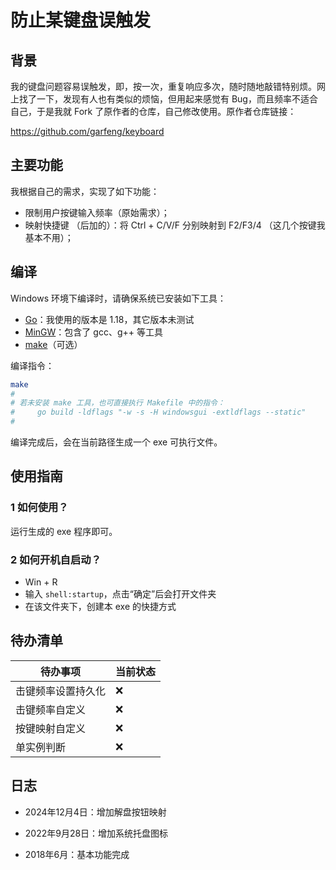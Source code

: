 # 防止某键盘误触发

## 背景

​	我的键盘问题容易误触发，即，按一次，重复响应多次，随时随地敲错特别烦。网上找了一下，发现有人也有类似的烦恼，但用起来感觉有 Bug，而且频率不适合自己，于是我就 Fork 了原作者的仓库，自己修改使用。原作者仓库链接：

https://github.com/garfeng/keyboard



## 主要功能

我根据自己的需求，实现了如下功能：

- 限制用户按键输入频率（原始需求）；
- 映射快捷键 （后加的）：将 Ctrl + C/V/F 分别映射到 F2/F3/4 （这几个按键我基本不用）；



## 编译

Windows 环境下编译时，请确保系统已安装如下工具：
- [Go](https://go.dev/dl/)：我使用的版本是 1.18，其它版本未测试
- [MinGW](https://www.mingw-w64.org/)：包含了 gcc、g++ 等工具
- [make](https://gnuwin32.sourceforge.net/packages/make.htm)（可选）

编译指令：
```bash
make
#
# 若未安装 make 工具，也可直接执行 Makefile 中的指令：
#     go build -ldflags "-w -s -H windowsgui -extldflags --static"
#
```

编译完成后，会在当前路径生成一个 exe 可执行文件。



## 使用指南

### 1 如何使用？

运行生成的 exe 程序即可。

### 2 如何开机自启动？

- Win + R
- 输入 `shell:startup`，点击“确定”后会打开文件夹
- 在该文件夹下，创建本 exe 的快捷方式



## 待办清单

| 待办事项           | 当前状态 |
| ------------------ | -------- |
| 击键频率设置持久化 | ❌        |
| 击键频率自定义     | ❌        |
| 按键映射自定义     | ❌        |
| 单实例判断         | ❌        |



## 日志

* 2024年12月4日：增加解盘按钮映射

* 2022年9月28日：增加系统托盘图标

* 2018年6月：基本功能完成